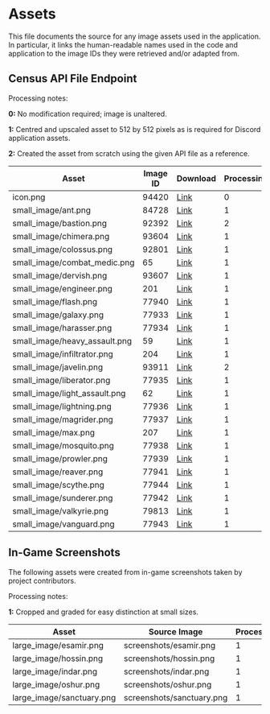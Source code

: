 # Assets

This file documents the source for any image assets used in the application. In particular, it links the human-readable names used in the code and application to the image IDs they were retrieved and/or adapted from.

## Census API File Endpoint

Processing notes:

**0:** No modification required; image is unaltered.

**1:** Centred and upscaled asset to 512 by 512 pixels as is required for Discord application assets.

**2:** Created the asset from scratch using the given API file as a reference.

| Asset                         | Image ID | Download                                                                   |  Processing  |
|-------------------------------|----------|----------------------------------------------------------------------------|--------------|
| icon.png                      |    94420 | [Link](https://census.daybreakgames.com/files/ps2/images/static/94420.png) |       0      |
| small_image/ant.png           |    84728 | [Link](https://census.daybreakgames.com/files/ps2/images/static/84728.png) |       1      |
| small_image/bastion.png       |    92392 | [Link](https://census.daybreakgames.com/files/ps2/images/static/92392.png) |       2      |
| small_image/chimera.png       |    93604 | [Link](https://census.daybreakgames.com/files/ps2/images/static/93604.png) |       1      |
| small_image/colossus.png      |    92801 | [Link](https://census.daybreakgames.com/files/ps2/images/static/92801.png) |       1      |
| small_image/combat_medic.png  |       65 | [Link](https://census.daybreakgames.com/files/ps2/images/static/65.png)    |       1      |
| small_image/dervish.png       |    93607 | [Link](https://census.daybreakgames.com/files/ps2/images/static/93607.png) |       1      |
| small_image/engineer.png      |      201 | [Link](https://census.daybreakgames.com/files/ps2/images/static/201.png)   |       1      |
| small_image/flash.png         |    77940 | [Link](https://census.daybreakgames.com/files/ps2/images/static/77940.png) |       1      |
| small_image/galaxy.png        |    77933 | [Link](https://census.daybreakgames.com/files/ps2/images/static/77933.png) |       1      |
| small_image/harasser.png      |    77934 | [Link](https://census.daybreakgames.com/files/ps2/images/static/77934.png) |       1      |
| small_image/heavy_assault.png |       59 | [Link](https://census.daybreakgames.com/files/ps2/images/static/59.png)    |       1      |
| small_image/infiltrator.png   |      204 | [Link](https://census.daybreakgames.com/files/ps2/images/static/204.png)   |       1      |
| small_image/javelin.png       |    93911 | [Link](https://census.daybreakgames.com/files/ps2/images/static/93911.png) |       2      |
| small_image/liberator.png     |    77935 | [Link](https://census.daybreakgames.com/files/ps2/images/static/77935.png) |       1      |
| small_image/light_assault.png |       62 | [Link](https://census.daybreakgames.com/files/ps2/images/static/62.png)    |       1      |
| small_image/lightning.png     |    77936 | [Link](https://census.daybreakgames.com/files/ps2/images/static/77936.png) |       1      |
| small_image/magrider.png      |    77937 | [Link](https://census.daybreakgames.com/files/ps2/images/static/77937.png) |       1      |
| small_image/max.png           |      207 | [Link](https://census.daybreakgames.com/files/ps2/images/static/207.png)   |       1      |
| small_image/mosquito.png      |    77938 | [Link](https://census.daybreakgames.com/files/ps2/images/static/77938.png) |       1      |
| small_image/prowler.png       |    77939 | [Link](https://census.daybreakgames.com/files/ps2/images/static/77939.png) |       1      |
| small_image/reaver.png        |    77941 | [Link](https://census.daybreakgames.com/files/ps2/images/static/77941.png) |       1      |
| small_image/scythe.png        |    77944 | [Link](https://census.daybreakgames.com/files/ps2/images/static/77944.png) |       1      |
| small_image/sunderer.png      |    77942 | [Link](https://census.daybreakgames.com/files/ps2/images/static/77942.png) |       1      |
| small_image/valkyrie.png      |    79813 | [Link](https://census.daybreakgames.com/files/ps2/images/static/79813.png) |       1      |
| small_image/vanguard.png      |    77943 | [Link](https://census.daybreakgames.com/files/ps2/images/static/77943.png) |       1      |

## In-Game Screenshots

The following assets were created from in-game screenshots taken by project contributors.

Processing notes:

**1:** Cropped and graded for easy distinction at small sizes.

| Asset                     | Source Image              | Processing |
|---------------------------|---------------------------|------------|
| large_image/esamir.png    | screenshots/esamir.png    |      1     |
| large_image/hossin.png    | screenshots/hossin.png    |      1     |
| large_image/indar.png     | screenshots/indar.png     |      1     |
| large_image/oshur.png     | screenshots/oshur.png     |      1     |
| large_image/sanctuary.png | screenshots/sanctuary.png |      1     |
